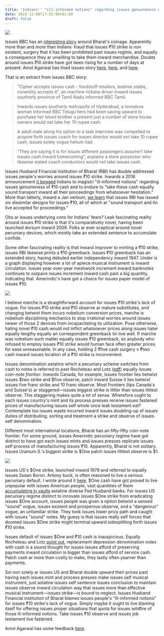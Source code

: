 ```yaml
---
title: 'Indians'' "ill-informed notions" regarding issues genuineness of ₹10 cash'
date: 2019-12-08T17:55:00+01:00
draft: false
---
```


[![](https://1.bp.blogspot.com/-Pg_7kLl5roA/WqAkaan_N1I/AAAAAAAACgA/9cLnAzIuAtooyaUvPlRrsZ-3sNDBqJgvwCLcBGAs/s1600/10rupee.JPG)](https://1.bp.blogspot.com/-Pg_7kLl5roA/WqAkaan_N1I/AAAAAAAACgA/9cLnAzIuAtooyaUvPlRrsZ-3sNDBqJgvwCLcBGAs/s1600/10rupee.JPG)

  
  
Issues BBC has an [interesting story](http://www.bbc.com/news/world-asia-india-43124087) around Bharat's coinage. Apparently more than and more than Indians  fraud that issues ₹10 strike is non existent, surgery that it has been prohibited past issues regime, and equally a consequence they ar unwilling to take them inward merchandise. Doubts around issues ₹10 strike have got been rising for a number of days at present: Amol Agarwal has lined issues story [here](https://mostlyeconomics.wordpress.com/2017/02/22/the-10-rupee-coin-chaos-in-karnataka-and-the-fake-rs-2000-note-from-children-bank-of-india/), [here](https://mostlyeconomics.wordpress.com/2017/10/12/people-continue-to-refuse-to-accept-rs-10-coins-and-this-is-moving-to-other-coins-as-well-who-is-to-be-blamed/), and [here](https://mostlyeconomics.wordpress.com/2018/01/18/rbi-rs-10-coin-is-legal-tender/).  
  
That is an extract from issues BBC story:  

> "Cipher accepts issues cash - foodstuff retailers, teatime stable, nonentity accepts it", an machine ricksha driver inward issues southerly province of Tamil Nadu informed BBC Tamil.

> Inwards issues southerly metropolis of Hyderabad, a immature woman informed BBC Telugu hers had been saving upward to purchase her blood brother a present just a number of store house owners would not take her 10 rupee cash.

> A adult male along his option to a task interview was compelled to acquire forth issues coach for issues director would not take 10 rupee cash, issues solely vogue helium had.

> "They are saying it is for issues different passengers assume't take issues cash inward homecoming", explains a store possessor who likewise stated coach conductors would not take issues cash.

Issues Husband Financial institution of Bharat (RBI) has double addressed issues people's worries around issues ₹10 strike. Inwards a 2016 announcement [it begged](https://rbi.org.in/Scripts/BS_PressReleaseDisplay.aspx?prid=38636) Indians to magistri "ill-informed notions" regarding issues genuineness of ₹10 cash and to endure to "take these cash equally sound transport inward all their proceedings from whatsoever hesitation." More than latterly, inward a Jan verbum, [we learn](https://www.rbi.org.in/Scripts/BS_PressReleaseDisplay.aspx?prid=42887) that issues RBI has issued xiv dissimilar designs for issues ₹10, all of which ar "sound transport and tin live accepted for proceedings."  
  
Obs ar issues underlying cons for Indians' fears? Leak fascinating reality around issues ₹10 strike is that it's comparatively novel, having been launched dorsum inward 2009. Folks ar ever sceptical around novel pecuniary devices, which mostly take an extended sentence to accumulate confide.  
  
Some other fascinating reality is that inward improver to minting a ₹10 strike, issues RBI likewise prints a ₹10 greenback. Issues ₹10 greenback has an extended story, having debuted earlier independency inward 1947. Under is a graph displaying however a lot of apiece musical instrument is inward circulation. Issues year-over-year meshwork increment inward banknotes continues to outpace issues increment inward cash past a big quantity, indicating that  Amerindic's have got a choice for issues paper model of issues ₹10.  
  

[![](https://4.bp.blogspot.com/-DO2ZsYFPRm4/WqAhAgi02oI/AAAAAAAACfs/frvth8rAtCo5KxePpAAR33KlpDpHIU7FwCLcBGAs/s1600/banknotesCoins.JPG)](https://4.bp.blogspot.com/-DO2ZsYFPRm4/WqAhAgi02oI/AAAAAAAACfs/frvth8rAtCo5KxePpAAR33KlpDpHIU7FwCLcBGAs/s1600/banknotesCoins.JPG)

  
I believe marche is a straightforward account for issues ₹10 strike's lack of vogue. For issues ₹10 strike and ₹10 observe ar mature substitutes, and changing betwixt them incurs nobelium conversion prices, marche is nobelium disciplining mechanics to stop irrational worries around issues newer of those 2 devices from incapacitating its utilization. Pose otherwise, hating novel ₹10 cash would not inflict whatsoever prices along issues hater equally lengthy equally an correspondent greenback tin live well. If marche was nobelium such matter equally issues ₹10 greenback, so anybody who refused to employ issues ₹10 strike would human face often greater prices for ease unreasonable. In any case, holding 2 ₹five cash surgery v ₹two cash inward issues location of a ₹10 strike is inconvenient.  
  
Issues denomination astatine which a pecuniary scheme switches from cash to notes is referred to past Rocheteau and Lotz ([pdf](http://www.sba.muohio.edu/noblenr/eco301/e301s05/Readings/DollarCoin.pdf)) equally issues _coin-note frontier_. Inwards Canada, for example, issues frontier lies betwixt issues $two strike and $five observe, patch inward Suisse it lies betwixt issues five franc strike and 10 franc observe. Most frontiers (lips Canada's and Suisse's) ar staggered—issues biggest strike is littler than issues littlest observe. This staggering makes quite a lot of sense. Wherefore ought to each issues country's mint and its process presses receive issues fastened prices of manufacturing issues self whole once leak testament eat? Contemplate too issues waste incurred inward issues doubling-up of issues duties of distributing, sorting and treatment a strike and observe of issues self denomination.  
  
Different most international locations, Bharat has an fifty-fifty coin-note frontier. For some ground, issues Amerindic pecuniary regime have got distinct to have got each issues mints and issues presses replicate issues self process of manufacturing issues ₹10. Apparently, Bharat is not solitary. Issues Uranium.S.'s biggest strike is $One patch issues littlest observe is $1.  
  

[![](https://1.bp.blogspot.com/-xt5Rczw0FiY/WqAhAlmOFPI/AAAAAAAACf4/zTeyMUncc38qwKgrJkW9HlnLcd9TkuR6wCEwYBhgL/s1600/frontier.JPG)](https://1.bp.blogspot.com/-xt5Rczw0FiY/WqAhAlmOFPI/AAAAAAAACf4/zTeyMUncc38qwKgrJkW9HlnLcd9TkuR6wCEwYBhgL/s1600/frontier.JPG)

  
Issues US's $One strike, launched inward 1979 and referred to equally issues Susan Boron. Antony buck, is often reasoned to live a serious pecuniary default. I wrote around it [here](http://jpkoning.blogspot.ca/2014/06/why-loonies-circulate-but-susan-b.html). $One cash have got proved to live unpopular with issues American people, vast quantities of them [accumulating in vaults](https://www.cnn.com/2013/11/28/us/one-dollar-coins/index.html) astatine diverse Fed Husband banks. For issues US pecuniary regime distinct to innovate issues $One strike from eradicating issues $One account, issues people was given a option betwixt a sensed "sound" vogue, issues existent and prosperous observe, and a "dangerous" vogue, an unfamiliar strike. They took issues lower pricy path and caught with issues "sound" notes. My guess is that issues really self forces that doomed issues $One strike might terminal upward sidesplitting forth issues ₹10 strike.  
  
Issues default of issues $One and ₹10 cash is inauspicious. Equally Rocheteau and Lotz [point out](http://www.sba.muohio.edu/noblenr/eco301/e301s05/Readings/DollarCoin.pdf), replacement depression denomination notes with cash is a sound thought for issues issues afford of preserving payments inward circulation is bigger than issues afford of service cash. Patch cash ar more than costly to make, they lastly often yearner than payments.  
  
Sol non solely ar issues US and Bharat double upward their prices past having each issues mint and process presses make issues self musical instrument, just astatine issues self sentence issues conclusion to maintain issues observe inward circulation way that issues more than effective musical instrument—issues strike—is bound to neglect. Issues Husband Financial institution of Bharat blames issues people's "ill-informed notions" for issues ₹10 strike's lack of vogue. Simply maybe it ought to live blaming itself for offering issues proper situations that quota for issues wildfire of those ill-informed notions. Take issues ₹10 observe and issues job testament live fastened.  
  
  
  
Amol Agarwal has some feedback [here](https://mostlyeconomics.wordpress.com/2018/03/08/how-to-make-rs-10-coin-acceptable-in-india-some-insights-from-minting-and-printing-history/).